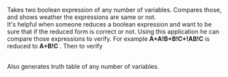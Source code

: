 Takes two boolean expression of any number of variables. Compares those, and shows weather the expressions are same or not. <br>
It's helpful when someone reduces a boolean expression and want to be sure that if the reduced form is correct or not. Using this application
he can compare those expressions to verify.
For example <b>A+A!B+B!C+!AB!C</b> is reduced to <b>A+B!C</b> . Then to verify

<br>
Also generates truth table of any number of variables.
